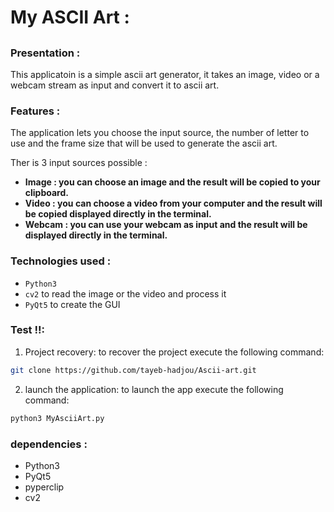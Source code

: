 # My ASCII Art :
##  

### Presentation :

This applicatoin is a simple ascii art generator, it takes an image, video or a webcam stream as input and convert it to ascii art.

### Features :

The application lets you choose the input source, the number of letter to use and the frame size that will be used to generate the ascii art.

Ther is 3 input sources possible :
- **Image : you can choose an image and the result will be copied to your clipboard.**
- **Video : you can choose a video from your computer and the result will be copied displayed directly in the terminal.**
- **Webcam : you can use your webcam as input and the result will be displayed directly in the terminal.**

### Technologies used :

- `Python3`
- `cv2` to read the image or the video and process it
- `PyQt5` to create the GUI

### Test !!:

1. Project recovery:
to recover the project execute the following command:
```bash
git clone https://github.com/tayeb-hadjou/Ascii-art.git

```
2. launch the application:
to launch the app execute the following command:
```bash
python3 MyAsciiArt.py
```

### dependencies :

- Python3
- PyQt5
- pyperclip
- cv2
